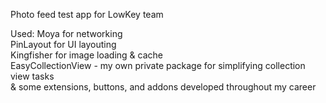 Photo feed test app for LowKey team

Used:
Moya for networking  
PinLayout for UI layouting  
Kingfisher for image loading & cache  
EasyCollectionView - my own private package for simplifying collection view tasks  
& some extensions, buttons, and addons developed throughout my career
